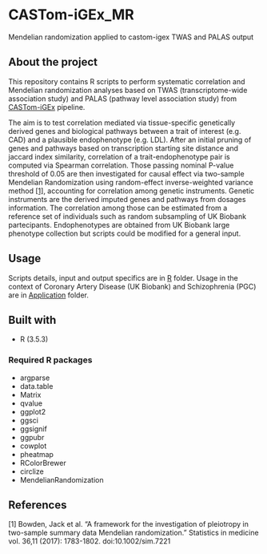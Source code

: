 # CASTom-iGEx_MR

Mendelian randomization applied to castom-igex TWAS and PALAS output

## About the project

This repository contains R scripts to perform systematic correlation and Mendelian randomization analyses based on TWAS (transcriptome-wide association study) and PALAS (pathway level association study) from [CASTom-iGEx](https://gitlab.mpcdf.mpg.de/luciat/castom-igex.git) pipeline.

The aim is to test correlation mediated via tissue-specific genetically derived genes and biological pathways between a trait of interest (e.g. CAD) and a plausible endophenotype (e.g. LDL). After an initial pruning of genes and pathways based on transcription starting site distance and jaccard index similarity, correlation of a trait-endophenotype pair is computed via Spearman correlation. Those passing nominal P-value threshold of 0.05 are then investigated for causal effect via two-sample Mendelian Randomization using random-effect inverse-weighted variance method [[1]](#1), accounting for correlation among genetic instruments. Genetic instruments are the derived imputed genes and pathways from dosages information. The correlation among those can be estimated from a reference set of individuals such as random subsampling of UK Biobank partecipants.
Endophenotypes are obtained from UK Biobank large phenotype collection but scripts could be modified for a general input. 

## Usage
Scripts details, input and output specifics are in [R](https://gitlab.mpcdf.mpg.de/luciat/castom-igex_mr/-/blob/main/R/README.md) folder. Usage in the context of Coronary Artery Disease (UK Biobank) and Schizophrenia (PGC) are in [Application](https://gitlab.mpcdf.mpg.de/luciat/castom-igex_mr/-/tree/main/Usage) folder.

## Built with 
* R (3.5.3)
### Required R packages
- argparse
- data.table
- Matrix
- qvalue
- ggplot2
- ggsci
- ggsignif
- ggpubr
- cowplot
- pheatmap
- RColorBrewer
- circlize
- MendelianRandomization


## References
<a id="1">[1]</a> Bowden, Jack et al. “A framework for the investigation of pleiotropy in two-sample summary data Mendelian randomization.” Statistics in medicine vol. 36,11 (2017): 1783-1802. doi:10.1002/sim.7221
